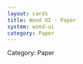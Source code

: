 ```yaml
---
layout: cards
title: Wood UI - Paper
system: wood-ui
category: Paper
---
```

<div class="alert alert-secondary mb-4"><span class="i18n innerHTML-category">Category: </span><span class="i18n innerHTML-cat-Paper">Paper</span></div>

